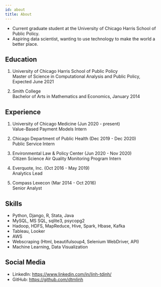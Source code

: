 ```yaml
---
id: about
title: About
---
```

- Current graduate student at the University of Chicago Harris School of Public Policy.
- Aspiring data scientist, wanting to use technology to make the world a better place.

## Education
1. University of Chicago Harris School of Public Policy\
Master of Science in Computational Analysis and Public Policy, Expected June 2021

2. Smith College\
Bachelor of Arts in Mathematics and Economics, January 2014

## Experience
1. University of Chicago Medicine (Jun 2020 - present)\
Value-Based Payment Models Intern

2. Chicago Department of Public Health (Dec 2019 - Dec 2020)\
Public Service Intern

3. Environmental Law & Policy Center (Jun 2020 - Nov 2020)\
Citizen Science Air Quality Monitoring Program Intern

4. Everquote, Inc. (Oct 2016 - May 2019)\
Analytics Lead

5. Compass Lexecon (Mar 2014 - Oct 2016)\
Senior Analyst

## Skills

- Python, Django, R, Stata, Java
- MySQL, MS SQL, sqlite3, psycopg2
- Hadoop, HDFS, MapReduce, Hive, Spark, Hbase, Kafka
- Tableau, Looker
- AWS
- Webscraping (Html, beautifulsoup4, Selenium WebDriver, API)
- Machine Learning, Data Visualization

## Social Media

- LinkedIn: https://www.linkedin.com/in/linh-tdinh/
- GitHub: https://github.com/dtmlinh
